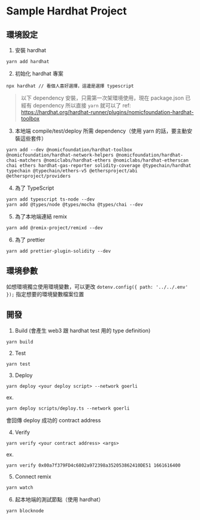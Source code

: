 # Sample Hardhat Project

## 環境設定

1. 安裝 hardhat

```
yarn add hardhat
```

2. 初始化 hardhat 專案

```
npx hardhat // 看個人喜好選擇，這邊是選擇 typescript
```

> 以下 dependency 安裝，只需第一次架環境使用，現在 package.json 已經有 dependency 所以直接 `yarn` 就可以了
> ref: https://hardhat.org/hardhat-runner/plugins/nomicfoundation-hardhat-toolbox

3. 本地端 compile/test/deploy 所需 dependency（使用 yarn 的話，要主動安裝這些套件）

```
yarn add --dev @nomicfoundation/hardhat-toolbox @nomicfoundation/hardhat-network-helpers @nomicfoundation/hardhat-chai-matchers @nomiclabs/hardhat-ethers @nomiclabs/hardhat-etherscan chai ethers hardhat-gas-reporter solidity-coverage @typechain/hardhat typechain @typechain/ethers-v5 @ethersproject/abi @ethersproject/providers
```

4. 為了 TypeScript

```
yarn add typescript ts-node --dev
yarn add @types/node @types/mocha @types/chai --dev
```

5. 為了本地端連結 remix

```
yarn add @remix-project/remixd --dev
```

6. 為了 prettier

```
yarn add prettier-plugin-solidity --dev
```

## 環境參數

如想環境獨立使用環境變數，可以更改 `dotenv.config({ path: '../../.env' });` 指定想要的環境變數檔案位置

## 開發

1. Build (會產生 web3 跟 hardhat test 用的 type definition)

```
yarn build
```

2. Test

```
yarn test
```

3. Deploy

```
yarn deploy <your deploy script> --network goerli
```

ex.

```
yarn deploy scripts/deploy.ts --network goerli
```

會回傳 deploy 成功的 contract address

4. Verify

```
yarn verify <your contract address> <args>
```

ex.

```
yarn verify 0x00a7f379FD4c6802a972398a352053862410DE51 1661616400
```

5. Connect remix

```
yarn watch
```

6. 起本地端的測試節點（使用 hardhat）

```
yarn blocknode
```
